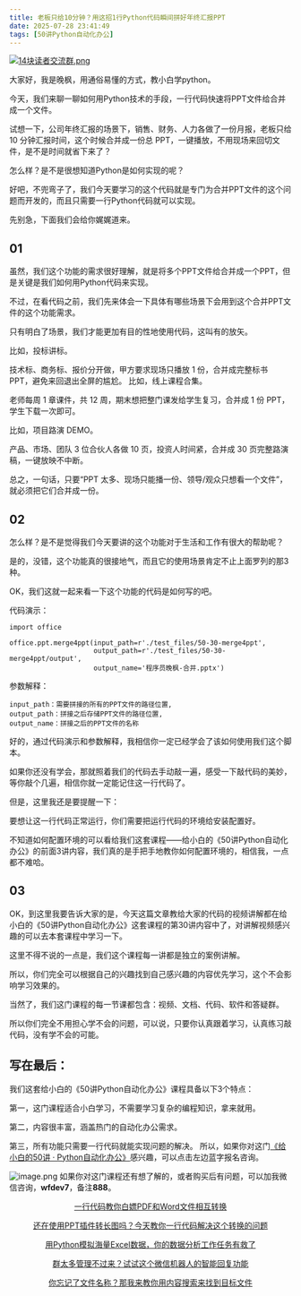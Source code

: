 ```yaml
---
title: 老板只给10分钟？用这招1行Python代码瞬间拼好年终汇报PPT
date: 2025-07-28 23:41:49
tags: [50讲Python自动化办公]
---
```

[![14块读者交流群.png](https://raw.gitcode.com/user-images/assets/5027920/48edc8fa-6d2e-4eca-9e14-d71638eadb55/14块读者交流群.png '14块读者交流群.png')](https://mp.weixin.qq.com/s?__biz=MzUzNTc5NjA4NQ==&mid=2247502200&idx=1&sn=7e543675545ac6622123af6009fdebce&scene=21#wechat_redirect)

大家好，我是晚枫，用通俗易懂的方式，教小白学python。

今天，我们来聊一聊如何用Python技术的手段，一行代码快速将PPT文件给合并成一个文件。

试想一下，公司年终汇报的场景下，销售、财务、人力各做了一份月报，老板只给 10 分钟汇报时间，这个时候合并成一份总 PPT，一键播放，不用现场来回切文件，是不是时间就省下来了？

怎么样？是不是很想知道Python是如何实现的呢？

好吧，不兜弯子了，我们今天要学习的这个代码就是专门为合并PPT文件的这个问题而开发的，而且只需要一行Python代码就可以实现。

先别急，下面我们会给你娓娓道来。

## 01

虽然，我们这个功能的需求很好理解，就是将多个PPT文件给合并成一个PPT，但是关键是我们如何用Python代码来实现。

不过，在看代码之前，我们先来体会一下具体有哪些场景下会用到这个合并PPT文件的这个功能需求。

只有明白了场景，我们才能更加有目的性地使用代码，这叫有的放矢。

比如，投标讲标。

技术标、商务标、报价分开做，甲方要求现场只播放 1 份，合并成完整标书 PPT，避免来回退出全屏的尴尬。
比如，线上课程合集。

老师每周 1 章课件，共 12 周，期末想把整门课发给学生复习，合并成 1 份 PPT，学生下载一次即可。

比如，项目路演 DEMO。

产品、市场、团队 3 位合伙人各做 10 页，投资人时间紧，合并成 30 页完整路演稿，一键放映不中断。

总之，一句话，只要“PPT 太多、现场只能播一份、领导/观众只想看一个文件”，就必须把它们合并成一份。

## 02

怎么样？是不是觉得我们今天要讲的这个功能对于生活和工作有很大的帮助呢？

是的，没错，这个功能真的很接地气，而且它的使用场景肯定不止上面罗列的那3种。

OK，我们这就一起来看一下这个功能的代码是如何写的吧。

代码演示：
```
import office

office.ppt.merge4ppt(input_path=r'./test_files/50-30-merge4ppt',
                     output_path=r'./test_files/50-30-merge4ppt/output',
                     output_name='程序员晚枫-合并.pptx')
```                     
参数解释：
```
input_path：需要拼接的所有的PPT文件的路径位置,
output_path：拼接之后存储PPT文件的路径位置,
output_name：拼接之后的PPT文件的名称
```
好的，通过代码演示和参数解释，我相信你一定已经学会了该如何使用我们这个脚本。

如果你还没有学会，那就照着我们的代码去手动敲一遍，感受一下敲代码的美妙，等你敲个几遍，相信你就一定能记住这一行代码了。

但是，这里我还是要提醒一下：

要想让这一行代码正常运行，你们需要把运行代码的环境给安装配置好。

不知道如何配置环境的可以看给我们这套课程——给小白的《50讲Python自动化办公》的前面3讲内容，我们真的是手把手地教你如何配置环境的，相信我，一点都不难哈。

## 03

OK，到这里我要告诉大家的是，今天这篇文章教给大家的代码的视频讲解都在给小白的《50讲Python自动化办公》这套课程的第30讲内容中了，对讲解视频感兴趣的可以去本套课程中学习一下。

这里不得不说的一点是，我们这个课程每一讲都是独立的案例讲解。

所以，你们完全可以根据自己的兴趣找到自己感兴趣的内容优先学习，这个不会影响学习效果的。

当然了，我们这门课程的每一节课都包含：视频、文档、代码、软件和答疑群。

所以你们完全不用担心学不会的问题，可以说，只要你认真跟着学习，认真练习敲代码，没有学不会的可能。

## 写在最后：

我们这套给小白的《50讲Python自动化办公》课程具备以下3个特点：

第一，这门课程适合小白学习，不需要学习复杂的编程知识，拿来就用。

第二，内容很丰富，涵盖热门的自动化办公需求。

第三，所有功能只需要一行代码就能实现问题的解决。
所以，如果你对这门[《给小白的50讲 · Python自动化办公》](https://mp.weixin.qq.com/merchant/mppaysubscribe?action=go_paid_article&article_url=https%3A%2F%2Fmp.weixin.qq.com%2Fs%2F9hB7Ghyf_km5ARSBBWt4BQ&token=772408466&lang=zh_CN)感兴趣，可以点击左边蓝字报名咨询。

![image.png](https://raw.gitcode.com/user-images/assets/5027920/df7121f7-192b-42e5-a627-fbe859fa12d2/image.png 'image.png')
如果你对这门课程还有想了解的，或者购买后有问题，可以加我微信咨询，**wfdev7**，备注**888**。

<center>

[一行代码教你白嫖PDF和Word文件相互转换](https://mp.weixin.qq.com/s?__biz=MzUzNTc5NjA4NQ==&mid=2247502407&idx=1&sn=4b375aaa3f71d008d7a2879be02951cc&scene=21#wechat_redirect)

[还在使用PPT插件转长图吗？今天教你一行代码解决这个转换的问题](https://mp.weixin.qq.com/s?__biz=MzUzNTc5NjA4NQ==&mid=2247502431&idx=1&sn=0636d23d00ccea1f1ee2f2f495e876cf&scene=21#wechat_redirect)
  
[用Python模拟海量Excel数据，你的数据分析工作任务有救了](https://mp.weixin.qq.com/s?__biz=MzUzNTc5NjA4NQ==&mid=2247502439&idx=1&sn=a9c1308bbcfd2ac39fbabab4bacded74&scene=21#wechat_redirect)

[群太多管理不过来？试试这个微信机器人的智能回复功能](https://mp.weixin.qq.com/s?__biz=MzUzNTc5NjA4NQ==&mid=2247502446&idx=1&sn=05ddaf0b55ccb2a35cc89120b4032a43&scene=21#wechat_redirect)

[你忘记了文件名称？那我来教你用内容搜索来找到目标文件](https://mp.weixin.qq.com/s?__biz=MzUzNTc5NjA4NQ==&mid=2247502454&idx=1&sn=0473e26f4a63d132b0a61c1211bce497&scene=21#wechat_redirect)

  
<center>





